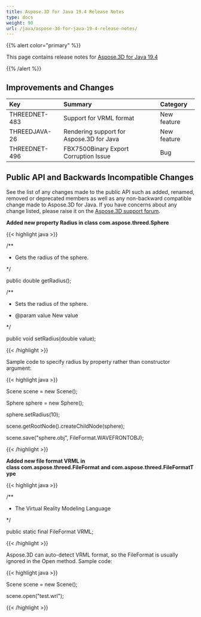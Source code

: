 ```yaml
---
title: Aspose.3D for Java 19.4 Release Notes
type: docs
weight: 90
url: /java/aspose-3d-for-java-19-4-release-notes/
---
```


{{% alert color="primary" %}} 

This page contains release notes for [Aspose.3D for Java 19.4](https://repository.aspose.com/webapp/#/artifacts/browse/tree/General/repo/com/aspose/aspose-3d/19.4)

{{% /alert %}} 
## **Improvements and Changes**

|**Key**|**Summary**|**Category**|
| :- | :- | :- |
|THREEDNET-483 |Support for VRML format |New feature|
|THREEDJAVA-26|Rendering support for Aspose.3D for Java |New feature|
|THREEDNET-496 |FBX7500Binary Export Corruption Issue |Bug|

## **Public API and Backwards Incompatible Changes**

See the list of any changes made to the public API such as added, renamed, removed or deprecated members as well as any non-backward compatible change made to Aspose.3D for Java. If you have concerns about any change listed, please raise it on the [Aspose.3D support forum](https://forum.aspose.com/c/3d).

**Added new property Radius in class com.aspose.threed.Sphere**

{{< highlight java >}}

 /**

 * Gets the radius of the sphere.

 */

public double getRadius();

/**

 * Sets the radius of the sphere.

 * @param value New value

 */

public void setRadius(double value);

{{< /highlight >}}

Sample code to specify radius by property rather than constructor argument:

{{< highlight java >}}

 Scene scene = new Scene();

Sphere sphere = new Sphere();

sphere.setRadius(10);

scene.getRootNode().createChildNode(sphere);

scene.save("sphere.obj", FileFormat.WAVEFRONTOBJ);

{{< /highlight >}}

**Added new file format VRML in class com.aspose.threed.FileFormat and com.aspose.threed.FileFormatType**

{{< highlight java >}}

 /**

 * The Virtual Reality Modeling Language

 */

public static final FileFormat VRML;

{{< /highlight >}}

Aspose.3D can auto-detect VRML format, so the FileFormat is usually ignored in the Open method. Sample code:

{{< highlight java >}}

 Scene scene = new Scene();

scene.open("test.wrl");

{{< /highlight >}}

